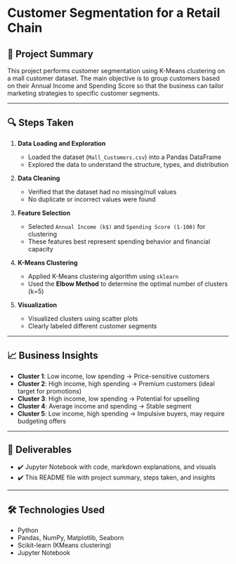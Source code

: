 # Customer Segmentation for a Retail Chain

## 📌 Project Summary
This project performs customer segmentation using K-Means clustering on a mall customer dataset. The main objective is to group customers based on their Annual Income and Spending Score so that the business can tailor marketing strategies to specific customer segments.

---

## 🔍 Steps Taken

1. **Data Loading and Exploration**  
   - Loaded the dataset (`Mall_Customers.csv`) into a Pandas DataFrame  
   - Explored the data to understand the structure, types, and distribution

2. **Data Cleaning**  
   - Verified that the dataset had no missing/null values  
   - No duplicate or incorrect values were found

3. **Feature Selection**  
   - Selected `Annual Income (k$)` and `Spending Score (1-100)` for clustering  
   - These features best represent spending behavior and financial capacity

4. **K-Means Clustering**  
   - Applied K-Means clustering algorithm using `sklearn`  
   - Used the **Elbow Method** to determine the optimal number of clusters (k=5)

5. **Visualization**  
   - Visualized clusters using scatter plots  
   - Clearly labeled different customer segments

---

## 📈 Business Insights

- **Cluster 1**: Low income, low spending → Price-sensitive customers  
- **Cluster 2**: High income, high spending → Premium customers (ideal target for promotions)  
- **Cluster 3**: High income, low spending → Potential for upselling  
- **Cluster 4**: Average income and spending → Stable segment  
- **Cluster 5**: Low income, high spending → Impulsive buyers, may require budgeting offers  

---

## 📂 Deliverables

- ✔️ Jupyter Notebook with code, markdown explanations, and visuals  
- ✔️ This README file with project summary, steps taken, and insights  

---

## 🛠️ Technologies Used

- Python  
- Pandas, NumPy, Matplotlib, Seaborn  
- Scikit-learn (KMeans clustering)  
- Jupyter Notebook
